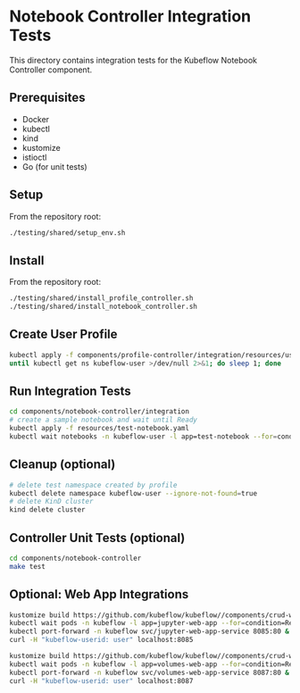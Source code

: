 # Notebook Controller Integration Tests

This directory contains integration tests for the Kubeflow Notebook Controller component.

## Prerequisites

- Docker
- kubectl
- kind
- kustomize
- istioctl
- Go (for unit tests)

## Setup

From the repository root:

```bash
./testing/shared/setup_env.sh
```

## Install

From the repository root:

```bash
./testing/shared/install_profile_controller.sh
./testing/shared/install_notebook_controller.sh
```

## Create User Profile

```bash
kubectl apply -f components/profile-controller/integration/resources/user-profile.yaml
until kubectl get ns kubeflow-user >/dev/null 2>&1; do sleep 1; done
```

## Run Integration Tests

```bash
cd components/notebook-controller/integration
# create a sample notebook and wait until Ready
kubectl apply -f resources/test-notebook.yaml
kubectl wait notebooks -n kubeflow-user -l app=test-notebook --for=condition=Ready --timeout=300s
```

## Cleanup (optional)

```bash
# delete test namespace created by profile
kubectl delete namespace kubeflow-user --ignore-not-found=true
# delete KinD cluster
kind delete cluster
```

## Controller Unit Tests (optional)

```bash
cd components/notebook-controller
make test
```

## Optional: Web App Integrations

```bash
kustomize build https://github.com/kubeflow/kubeflow//components/crud-web-apps/jupyter/manifests/overlays/istio?ref=master | kubectl apply -f -
kubectl wait pods -n kubeflow -l app=jupyter-web-app --for=condition=Ready --timeout=300s
kubectl port-forward -n kubeflow svc/jupyter-web-app-service 8085:80 &
curl -H "kubeflow-userid: user" localhost:8085

kustomize build https://github.com/kubeflow/kubeflow//components/crud-web-apps/volumes/manifests/overlays/istio?ref=master | kubectl apply -f -
kubectl wait pods -n kubeflow -l app=volumes-web-app --for=condition=Ready --timeout=300s
kubectl port-forward -n kubeflow svc/volumes-web-app-service 8087:80 &
curl -H "kubeflow-userid: user" localhost:8087
```
